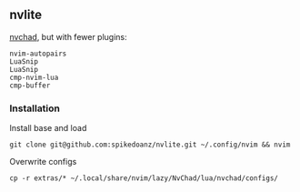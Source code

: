 ## nvlite 

[nvchad](https://nvchad.com/), but with fewer plugins:

```
nvim-autopairs
LuaSnip
LuaSnip
cmp-nvim-lua
cmp-buffer
```

### Installation

Install base and load

```
git clone git@github.com:spikedoanz/nvlite.git ~/.config/nvim && nvim
```

Overwrite configs

```
cp -r extras/* ~/.local/share/nvim/lazy/NvChad/lua/nvchad/configs/
```
